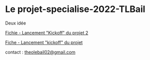 # Le projet-specialise-2022-TLBail

Deux idée 

 [Fichie - Lancement "Kickoff" du projet 2](https://docs.google.com/document/d/1M5DOUkbgkHXa6CvjYgbR4eixVMgcs85VnLRMg4np9to/edit?usp=sharing)

[Fiche - Lancement "kickoff" du projet](https://docs.google.com/document/d/1EtTsnUP3K_Rx2KT8owxVjNtLMNoBs1wi5Hjw0dZU6WU/edit?usp=sharing)


contact :
theolebail02@gmail.com
